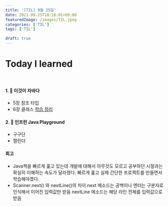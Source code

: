 ```yaml
---
title: '[TIL] 9월 25일'
date: 2021-09-25T18:18:01+09:00
featuredImage: /images/TIL.jpeg
categories: ['TIL']
tags: ['TIL']

draft: true
---
```


# Today I learned

<br>

<!--more-->

#### 1. 📘 이것이 자바다

- 5장 참조 타입
- 6장 클래스
  [학습 정리](https://kale02.notion.site/6-ee1b3e229ad9493aa60564a8ae3db1eb)

#### 2. 🎪 인프런 Java Playground

- 구구단
- 캘린더

#### 회고

- Java책을 빠르게 훑고 있는데 개발에 대해서 아무것도 모르고 공부하던 시절과는 확실히 이해하는 속도가 달라졌다. 빠르게 훑고 실제 간단한 프로젝트를 만들면서 학습해야겠다.
- Scanner.next() 와 nextLine()의 차이
  next 메소드는 공백이나 엔터는 구분자로 인식해서 이어진 입력값만 받음
  nextLine 메소드는 해당 라인 전체를 입력값으로 받음
